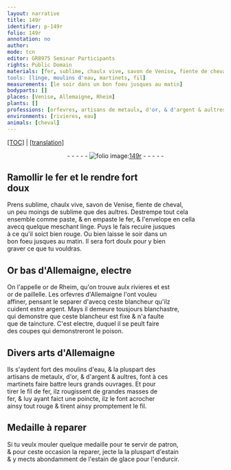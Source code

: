 ```yaml
---
layout: narrative
title: 149r
identifier: p-149r
folio: 149r
annotation: no
author:
mode: tcn
editor: GR8975 Seminar Participants
rights: Public Domain
materials: [fer, sublime, chaulx vive, savon de Venise, fiente de cheval, linge, Or bas d'Allemaigne, electre, or de Rheim, or, argent, metaulx, fil de fer, estain, estain de glace]
tools: [linge, moulins d'eau, martinets, fil]
measurements: [le soir dans un bon foeu jusques au matin]
bodyparts: []
places: [Venise, Allemaigne, Rheim]
plants: []
professions: [orfevres, artisans de metaulx, d'or, & d'argent & aultres]
environments: [rivieres, eau]
animals: [cheval]
---
```


 <p><a href="{{ site.baseurl }}/normalized/">[TOC]</a> | <a href="{{ site.baseurl }}/texts/p-149r_tl/" target="_blank">[translation]</a></p><div class="folio" align="center">- - - - - <a href="http://gallica.bnf.fr/ark:/12148/btv1b10500001g/f303.image" target="_blank"><img src="https://cu-mkp.github.io/2017-workshop-edition/assets/photo-icon.png" alt="folio image: " style="display:inline-block; margin-bottom:-3px;"/>149r</a> - - - - - </div>  
  

## Ramollir le <span class="m">fer</span> et le rendre fort<br/> doux

 
P<span class="exp">rens</span> <span class="m">sublime</span>, <span class="m">chaulx vive</span>, <span class="m">savon de <span class="pl">Venise</span></span>, <span class="m">fiente de <span class="al">cheval</span></span>,<br/> un peu moings de <span class="m">sublime</span> que des aultres. Destrempe tout cela<br/> ensemble co<span class="exp">mm</span>e paste, & en empaste le <span class="m">fer</span>, & l'envelope en cella<br/> avecq quelque meschant <span class="tl"><span class="m">linge</span></span>. Puys le fais recuire jusques<br/> à ce qu'il soict bien rouge. Ou bien laisse <span class="ms">le <span class="tmp">soir</span> dans un<br/> bon foeu jusques au <span class="tmp">matin</span></span>. Il sera fort doulx pour y bien<br/> graver ce que tu vouldras.
 
 
  

## <span class="m">Or bas d'<span class="pl">Allemaigne</span></span>, <span class="m">electre</span>

 
On l'appelle <span class="m">or de <span class="pl">Rheim</span></span>, qu'on trouve aulx <span class="env">rivieres</span> et est<br/> <span class="m">or</span> de paillelle. Les <span class="pro">orfevres</span> d'<span class="pl">Allemaigne</span> l'ont vouleu<br/> affiner, pensant le separer d'avecq ceste blancheur qu'ilz<br/> cuident estre <span class="m">argent</span>. Mays il demeure tousjours blanchastre,<br/> qui demonstre que ceste blancheur est fixe & n'a faulte<br/> que de taincture. C'est <span class="m">electre</span>, duquel il se peult faire<br/> des coupes qui demonstreront le <span class="md">poison</span>.
 
 
  

## Divers arts d'<span class="pl">Allemaigne</span>

 
Ils s'aydent fort des <span class="tl">moulins d'<span class="env">eau</span></span>, & la pluspart des<br/> <span class="pro">artisans de <span class="m">metaulx</span>, d'<span class="m">or</span>, & d'<span class="m">argent</span> & aultres</span>, font à ces<br/> <span class="tl">martinets</span> <span class="del">faire</span> battre leurs grands ouvrages. Et pour<br/> tirer le <span class="m">fil de fer</span>, ilz rougissent de grandes masses de<br/> <span class="m">fer</span>, & luy ayant faict une poincte, ilz le font acrocher<br/> ainsy tout rouge & tirent ainsy promptem<span class="exp">ent</span> le <span class="tl">fil</span>.
 
 
  

## Medaille à reparer

 
Si tu veulx mouler quelque medaille pour te servir de patron,<br/> & pour ceste occasion la reparer, jecte la la pluspart d'<span class="m">estain</span><br/> & y mects abondamment de l'<span class="m">estain de glace</span> pour l'endurcir.
 
 